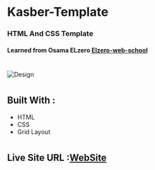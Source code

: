 # Kasber-Template
### HTML And CSS Template 
#### Learned from Osama ELzero [Elzero-web-school](https://elzero.org/) ####

#
![Design](./screencapture-file-F-tester-for-web-templete-2-index-html-2022-08-26-21_39_07.png)
#
## Built With :
* HTML 
* CSS
* Grid Layout 
#

## Live Site URL :[WebSite]()


